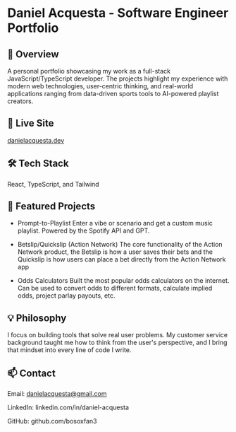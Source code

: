 # Daniel Acquesta - Software Engineer Portfolio

## 📖 Overview

A personal portfolio showcasing my work as a full-stack JavaScript/TypeScript developer. The projects highlight my experience with modern web technologies, user-centric thinking, and real-world applications ranging from data-driven sports tools to AI-powered playlist creators.

## 🔗 Live Site

[danielacquesta.dev](https://danielacquesta.dev)

## 🛠️ Tech Stack

React, TypeScript, and Tailwind

## 📂 Featured Projects

-   Prompt-to-Playlist
    Enter a vibe or scenario and get a custom music playlist. Powered by the Spotify API and GPT.

-   Betslip/Quickslip (Action Network)
    The core functionality of the Action Network product, the Betslip is how a user saves their bets and the Quickslip is how users can place a bet directly from the Action Network app

-   Odds Calculators
    Built the most popular odds calculators on the internet. Can be used to convert odds to different formats, calculate implied odds, project parlay payouts, etc.

## 💡 Philosophy

I focus on building tools that solve real user problems. My customer service background taught me how to think from the user's perspective, and I bring that mindset into every line of code I write.

## 📫 Contact

Email: danielacquesta@gmail.com

LinkedIn: linkedin.com/in/daniel-acquesta

GitHub: github.com/bosoxfan3
